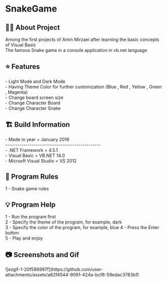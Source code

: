 # SnakeGame

<h2> 👨‍💻 About Project</h2>
Among the first projects of Amin Mirzaei after learning the basic concepts of Visual Basic <br />
The famous Snake game in a console application in vb.net language <br />

<h2> ⭐ Features</h2>
- Light Mode and Dark Mode<br />
- Having Theme Color for further customization (Blue , Red , Yellow , Green , Magenta) <br />
- Change board screen size <br />
- Change Character Board <br />
- Change Character Snake <br />

<h2> 🏗 Build Information</h2>
- Made in year = January 2016 <br />
----------------------------------------------- <br />
- .NET Framework =  4.5.1 <br />
- Visual Basic = VB.NET 14.0 <br />
- Micrsoft Visual Studio = VS 2012 <br />


<h2> 📜 Program Rules</h2>
1 - Snake game rules <br />

<h2> 💡 Program Help</h2>
1 - Run the program first<br />
2 - Specify the theme of the program, for example, dark <br />
3 - Specify the color of the program, for example, blue
4 - Press the Enter button<br />
5 - Play and enjoy <br />

<h2>📷 Screenshots and Gif</h2>
![ezgif-1-20f586997f](https://github.com/user-attachments/assets/a82f4544-9091-424a-bcf8-59edac3783b1)

